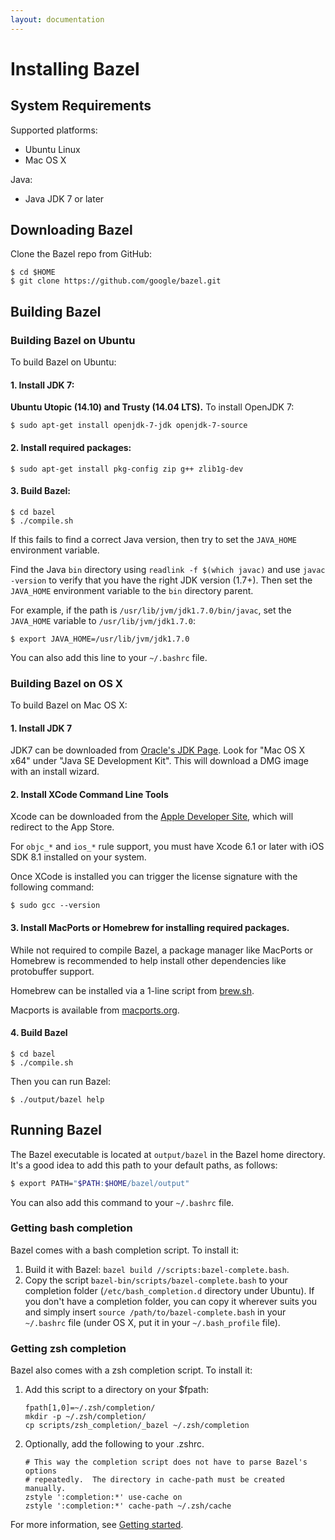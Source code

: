 ```yaml
---
layout: documentation
---
```


# Installing Bazel

## System Requirements

Supported platforms:

*   Ubuntu Linux
*   Mac OS X

Java:

*   Java JDK 7 or later

## Downloading Bazel

Clone the Bazel repo from GitHub:

```
$ cd $HOME
$ git clone https://github.com/google/bazel.git
```

## Building Bazel

### Building Bazel on Ubuntu

To build Bazel on Ubuntu:

#### 1. Install JDK 7:

**Ubuntu Utopic (14.10) and Trusty (14.04 LTS).** To install OpenJDK 7:

```
$ sudo apt-get install openjdk-7-jdk openjdk-7-source
```

#### 2. Install required packages:

```
$ sudo apt-get install pkg-config zip g++ zlib1g-dev
```

#### 3. Build Bazel:

```
$ cd bazel
$ ./compile.sh
```

If this fails to find a correct Java version, then try to
set the `JAVA_HOME` environment variable.

Find the Java `bin` directory using `readlink -f $(which javac)`
and use `javac -version` to verify that you have the right JDK version (1.7+).
Then set the `JAVA_HOME` environment variable to the `bin` directory
parent.

For example, if the path is `/usr/lib/jvm/jdk1.7.0/bin/javac`, set the
`JAVA_HOME` variable to `/usr/lib/jvm/jdk1.7.0`:

```
$ export JAVA_HOME=/usr/lib/jvm/jdk1.7.0
```

You can also add this line to your `~/.bashrc` file.


### Building Bazel on OS X

To build Bazel on Mac OS X:

#### 1. Install JDK 7

JDK7 can be downloaded from
[Oracle's JDK Page](http://www.oracle.com/technetwork/java/javase/downloads/jdk7-downloads-1880260.html).
Look for "Mac OS X x64" under "Java SE Development Kit". This will download a
DMG image with an install wizard.

#### 2. Install XCode Command Line Tools

Xcode can be downloaded from the
[Apple Developer Site](https://developer.apple.com/xcode/downloads/), which will
redirect to the App Store.

For `objc_*` and `ios_*` rule support, you must have Xcode 6.1 or later with
iOS SDK 8.1 installed on your system.

Once XCode is installed you can trigger the license signature with the following command:

```
$ sudo gcc --version
```

#### 3. Install MacPorts or Homebrew for installing required packages.

While not required to compile Bazel, a package manager like MacPorts or Homebrew
is recommended to help install other dependencies like protobuffer support.

Homebrew can be installed via a 1-line script from [brew.sh](http://brew.sh/).

Macports is available from [macports.org](https://www.macports.org/install.php).

#### 4. Build Bazel

```
$ cd bazel
$ ./compile.sh
```

Then you can run Bazel:

```
$ ./output/bazel help
```

## Running Bazel

The Bazel executable is located at `output/bazel` in the Bazel home directory.
It's a good idea to add this path to your default paths, as follows:

```bash
$ export PATH="$PATH:$HOME/bazel/output"
```

You can also add this command to your `~/.bashrc` file.

### Getting bash completion

Bazel comes with a bash completion script. To install it:

1. Build it with Bazel: `bazel build //scripts:bazel-complete.bash`.
2. Copy the script `bazel-bin/scripts/bazel-complete.bash` to your
   completion folder (`/etc/bash_completion.d` directory under Ubuntu).
   If you don't have a completion folder, you can copy it wherever suits
   you and simply insert `source /path/to/bazel-complete.bash` in your
   `~/.bashrc` file (under OS X, put it in your `~/.bash_profile` file).

### Getting zsh completion

Bazel also comes with a zsh completion script. To install it:

1. Add this script to a directory on your $fpath:

    ```
    fpath[1,0]=~/.zsh/completion/
    mkdir -p ~/.zsh/completion/
    cp scripts/zsh_completion/_bazel ~/.zsh/completion
    ```

2. Optionally, add the following to your .zshrc.

    ```
    # This way the completion script does not have to parse Bazel's options
    # repeatedly.  The directory in cache-path must be created manually.
    zstyle ':completion:*' use-cache on
    zstyle ':completion:*' cache-path ~/.zsh/cache
    ```

For more information, see [Getting started](getting-started.html).
